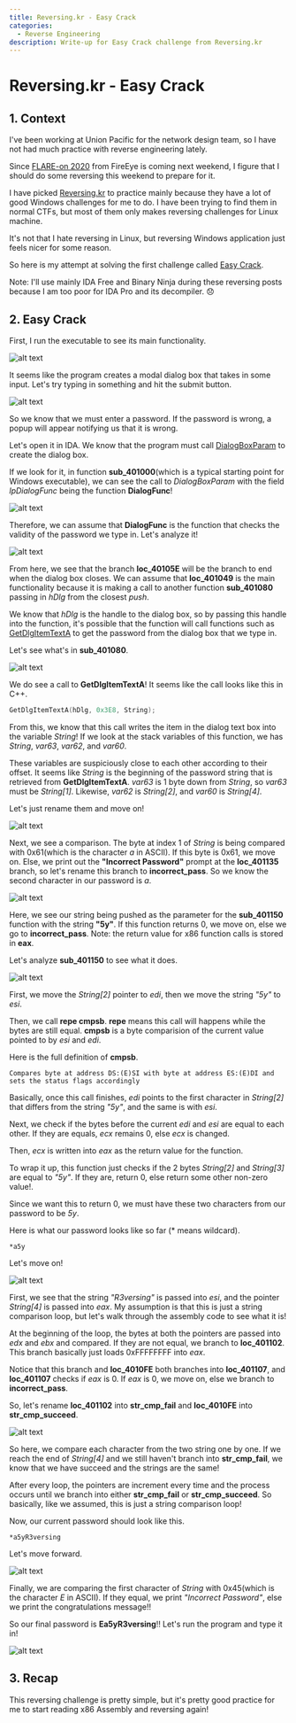 ```yaml
---
title: Reversing.kr - Easy Crack
categories:
  - Reverse Engineering
description: Write-up for Easy Crack challenge from Reversing.kr
---
```


# Reversing.kr - Easy Crack

## 1. Context

I've been working at Union Pacific for the network design team, so I have not had much practice with reverse engineering lately.

Since [FLARE-on 2020](http://flare-on.com/) from FireEye is coming next weekend, I figure that I should do some reversing this weekend to prepare for it.

I have picked [Reversing.kr](http://reversing.kr/index.php) to practice mainly because they have a lot of good Windows challenges for me to do. I have been trying to find them in normal CTFs, but most of them only makes reversing challenges for Linux machine.

It's not that I hate reversing in Linux, but reversing Windows application just feels nicer for some reason.

So here is my attempt at solving the first challenge called [Easy Crack](http://reversing.kr/challenge.php).

Note: I'll use mainly IDA Free and Binary Ninja during these reversing posts because I am too poor for IDA Pro and its decompiler. :disappointed:

## 2. Easy Crack

First, I run the executable to see its main functionality.

![alt text](/uploads/EC1.PNG)

It seems like the program creates a modal dialog box that takes in some input. Let's try typing in something and hit the submit button.

![alt text](/uploads/EC2.PNG)

So we know that we must enter a password. If the password is wrong, a popup will appear notifying us that it is wrong.

Let's open it in IDA. We know that the program must call [DialogBoxParam](https://docs.microsoft.com/en-us/windows/win32/api/winuser/nf-winuser-dialogboxparama) to create the dialog box.

If we look for it, in function **sub_401000**(which is a typical starting point for Windows executable), we can see the call to _DialogBoxParam_ with the field _lpDialogFunc_ being the function **DialogFunc**!

![alt text](/uploads/EC3.PNG)

Therefore, we can assume that **DialogFunc** is the function that checks the validity of the password we type in. Let's analyze it!

![alt text](/uploads/EC4.PNG)

From here, we see that the branch **loc_40105E** will be the branch to end when the dialog box closes. We can assume that **loc_401049** is the main functionality because it is making a call to another function **sub_401080** passing in _hDlg_ from the closest _push_.

We know that _hDlg_ is the handle to the dialog box, so by passing this handle into the function, it's possible that the function will call functions such as [GetDlgItemTextA](https://docs.microsoft.com/en-us/windows/win32/api/winuser/nf-winuser-getdlgitemtexta) to get the password from the dialog box that we type in.

Let's see what's in **sub_401080**.

![alt text](/uploads/EC5.PNG)

We do see a call to **GetDlgItemTextA**! It seems like the call looks like this in C++.

```cpp
GetDlgItemTextA(hDlg, 0x3E8, String);
```

From this, we know that this call writes the item in the dialog text box into the variable _String_! If we look at the stack variables of this function, we has _String_, _var63_, _var62_, and _var60_.

These variables are suspiciously close to each other according to their offset. It seems like _String_ is the beginning of the password string that is retrieved from **GetDlgItemTextA**. _var63_ is 1 byte down from _String_, so _var63_ must be _String[1]_. Likewise, _var62_ is _String[2]_, and _var60_ is _String[4]_.

Let's just rename them and move on!

![alt text](/uploads/EC6.PNG)

Next, we see a comparison. The byte at index 1 of _String_ is being compared with 0x61(which is the character _a_ in ASCII). If this byte is 0x61, we move on. Else, we print out the **"Incorrect Password"** prompt at the **loc_401135** branch, so let's rename this branch to **incorrect_pass**. So we know the second character in our password is _a_.

![alt text](/uploads/EC7.PNG)

Here, we see our string being pushed as the parameter for the **sub_401150** function with the string **"5y"**. If this function returns 0, we move on, else we go to **incorrect_pass**. Note: the return value for x86 function calls is stored in **eax**.

Let's analyze **sub_401150** to see what it does.

![alt text](/uploads/EC8.PNG)

First, we move the _String[2]_ pointer to _edi_, then we move the string _"5y"_ to _esi_.

Then, we call **repe cmpsb**. **repe** means this call will happens while the bytes are still equal. **cmpsb** is a byte comparision of the current value pointed to by _esi_ and _edi_.

Here is the full definition of **cmpsb**.

    Compares byte at address DS:(E)SI with byte at address ES:(E)DI and sets the status flags accordingly

Basically, once this call finishes, _edi_ points to the first character in _String[2]_ that differs from the string _"5y"_, and the same is with _esi_.

Next, we check if the bytes before the current _edi_ and _esi_ are equal to each other. If they are equals, _ecx_ remains 0, else _ecx_ is changed.

Then, _ecx_ is written into _eax_ as the return value for the function.

To wrap it up, this function just checks if the 2 bytes _String[2]_ and _String[3]_ are equal to _"5y"_. If they are, return 0, else return some other non-zero value!.

Since we want this to return 0, we must have these two characters from our password to be _5y_.

Here is what our password looks like so far (\* means wildcard).

    *a5y

Let's move on!

![alt text](/uploads/EC9.PNG)

First, we see that the string _"R3versing"_ is passed into _esi_, and the pointer _String[4]_ is passed into _eax_. My assumption is that this is just a string comparison loop, but let's walk through the assembly code to see what it is!

At the beginning of the loop, the bytes at both the pointers are passed into _edx_ and _ebx_ and compared. If they are not equal, we branch to **loc_401102**. This branch basically just loads 0xFFFFFFFF into _eax_.

Notice that this branch and **loc_4010FE** both branches into **loc_401107**, and **loc_401107** checks if _eax_ is 0. If _eax_ is 0, we move on, else we branch to **incorrect_pass**.

So, let's rename **loc_401102** into **str_cmp_fail** and **loc_4010FE** into **str_cmp_succeed**.

![alt text](/uploads/EC10.PNG)

So here, we compare each character from the two string one by one. If we reach the end of _String[4]_ and we still haven't branch into **str_cmp_fail**, we know that we have succeed and the strings are the same!

After every loop, the pointers are increment every time and the process occurs until we branch into either **str_cmp_fail** or **str_cmp_succeed**. So basically, like we assumed, this is just a string comparison loop!

Now, our current password should look like this.

    *a5yR3versing

Let's move forward.

![alt text](/uploads/EC11.PNG)

Finally, we are comparing the first character of _String_ with 0x45(which is the character _E_ in ASCII). If they equal, we print _"Incorrect Password"_, else we print the congratulations message!!

So our final password is **Ea5yR3versing**!! Let's run the program and type it in!

![alt text](/uploads/EC12.PNG)

## 3. Recap

This reversing challenge is pretty simple, but it's pretty good practice for me to start reading x86 Assembly and reversing again!

